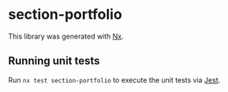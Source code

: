 # section-portfolio

This library was generated with [Nx](https://nx.dev).

## Running unit tests

Run `nx test section-portfolio` to execute the unit tests via [Jest](https://jestjs.io).
